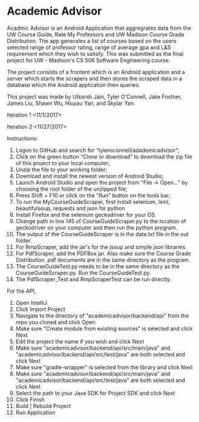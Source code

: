 # Academic Advisor

Acadmic Advisor is an Android Application that aggregrates data from the UW Course Guide, Rate My Professors and UW Madison Course Grade Distribution. The app generates a list of courses based on the users selected range of professor rating, range of average gpa and L&S requirement which they wish to satisfy. This was submitted as the final project for UW - Madison's CS 506 Software Engineering course.

The project consists of a frontent which is an Android application and a server which starts the scrapers and then stores the scraped data in a database which the Android application then queries. 

This project was made by Utkarsh Jain, Tyler O'Connell, Jake Fostner, James Liu, Shawn Wu, Hiuyau Yan, and Skylar Yan.

Iteration 1 <11/1/2017> 

Iteration 2 <11/27/2017>

Instructions:
1.	Logon to GitHub and search for “tyleroconnell/adademicadvisor”; 
2.	Click on the green button “Clone or download” to download the zip file of this project to your local computer;
3.	Unzip the file to your working folder;
4.	Download and install the newest version of Android Studio;
5.	Launch Android Studio and open the project from "File -> Open..." by choosing the root folder of the unzipped file;
6.	Press Shift + F10 or click on the "Run" button on the tools bar;
7.  To run the MyCourseGuideScraper, first install selenium, lxml, beautifulsoup, requests and json for python
8.  Install Firefox and the selenium geckodriver for your OS.
9.  Change path in line 145 of CourseGuideScraper.py to the location of geckodriver on your computer and then run the python program.
10. The output of the CourseGuideScraper is in the data.txt file in the out folder.
10. For RmpScraper, add the jar's for the jsoup and simple json libraries. 
11. For PdfScraper, add the PDFBox jar. Also make sure the Course Grade Distribution .pdf documents are in the same directory as the program.
12. The CourseGuideTest.py needs to be in the same directory as the CourseGuideScraper.py. Run the CourseGuideTest.py.
13. The PdfScraper_Test and RmpScraperTest can be run directly.

For the API,
1. Open IntelliJ
2. Click Import Project
3. Navigate to the directory of "academicadvisor/backend/api" from the repo you cloned and click Open
4. Make sure "Create module from existing sources" is selected and click Next
5. Edit the project the name if you wish and click Next
6. Make sure "academicadvisor/backend/api/src/main/java" and "academicadvisor/backend/api/src/test/java" are both selected and click Next
7. Make sure "gradle-wrapper" is selected from the library and click Next
8. Make sure "academicadvisor/backend/api/src/main/java" and "academicadvisor/backend/api/src/test/java" are both selected and click Next
9. Select the path to your Java SDK for Project SDK and click Next
10. Click Finish
11. Build | Rebuild Project
12. Run Application
